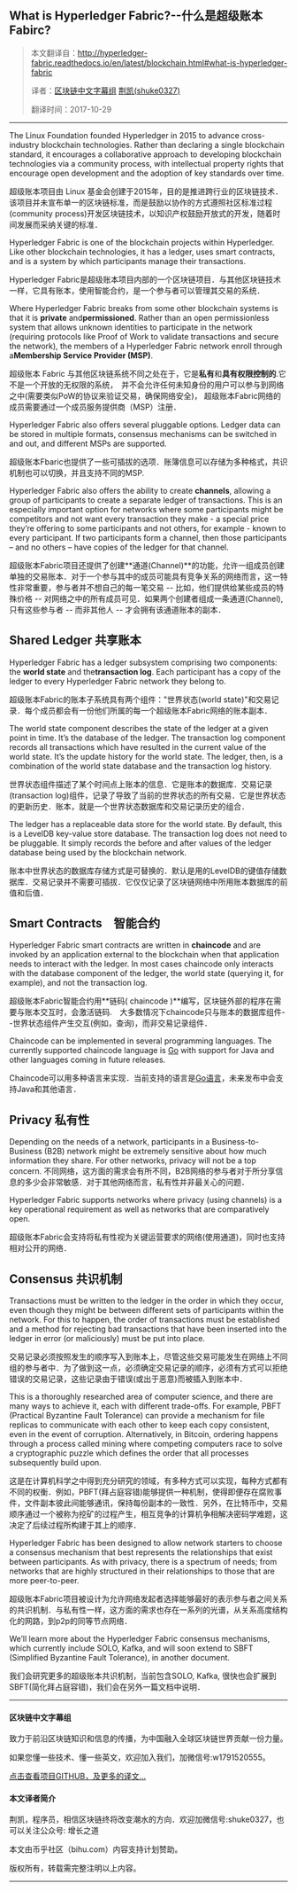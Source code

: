 What is Hyperledger Fabric?--什么是超级账本 Fabirc?
------------------------------------------------------

> 本文翻译自：http://hyperledger-fabric.readthedocs.io/en/latest/blockchain.html#what-is-hyperledger-fabric
>
> 译者：[区块链中文字幕组](https://github.com/BlockchainTranslator/EOS)  [荆凯(shuke0327)](https://github.com/shuke0327)
>
> 翻译时间：2017-10-29

---------------------------

The Linux Foundation founded Hyperledger in 2015 to advance cross-industry blockchain technologies. Rather than declaring a single blockchain standard, it encourages a collaborative approach to developing blockchain technologies via a community process, with intellectual property rights that encourage open development and the adoption of key standards over time.

超级账本项目由 Linux 基金会创建于2015年，目的是推进跨行业的区块链技术．该项目并未宣布单一的区块链标准，而是鼓励以协作的方式遵照社区标准过程(community process)开发区块链技术，以知识产权鼓励开放式的开发，随着时间发展而采纳关键的标准．

Hyperledger Fabric is one of the blockchain projects within Hyperledger. Like other blockchain technologies, it has a ledger, uses smart contracts, and is a system by which participants manage their transactions.

Hyperledger Fabric是超级账本项目内部的一个区块链项目．与其他区块链技术一样，它具有账本，使用智能合约，是一个参与者可以管理其交易的系统．

Where Hyperledger Fabric breaks from some other blockchain systems is that it is **private** and**permissioned**. Rather than an open permissionless system that allows unknown identities to participate in the network (requiring protocols like Proof of Work to validate transactions and secure the network), the members of a Hyperledger Fabric network enroll through a**Membership Service Provider (MSP)**.

超级账本 Fabric 与其他区块链系统不同之处在于，它是**私有**和**具有权限控制的**.它不是一个开放的无权限的系统，　并不会允许任何未知身份的用户可以参与到网络之中(需要类似PoW的协议来验证交易，确保网络安全)， 超级账本Fabric网络的成员需要通过一个成员服务提供商（MSP）注册．

Hyperledger Fabric also offers several pluggable options. Ledger data can be stored in multiple formats, consensus mechanisms can be switched in and out, and different MSPs are supported.

超级账本Fbaric也提供了一些可插拔的选项．账簿信息可以存储为多种格式，共识机制也可以切换，并且支持不同的MSP.

Hyperledger Fabric also offers the ability to create **channels**, allowing a group of participants to create a separate ledger of transactions. This is an especially important option for networks where some participants might be competitors and not want every transaction they make - a special price they’re offering to some participants and not others, for example - known to every participant. If two participants form a channel, then those participants – and no others – have copies of the ledger for that channel.

超级账本Fabric项目还提供了创建**通道(Channel)**的功能，允许一组成员创建单独的交易账本．对于一个参与其中的成员可能具有竞争关系的网络而言，这一特性非常重要，参与者并不想自己的每一笔交易 -- 比如，他们提供给某些成员的特殊价格 -- 对网络之中的所有成员可见．如果两个创建者组成一条通道(Channel),　只有这些参与者 -- 而非其他人 -- 才会拥有该通道账本的副本．

## Shared Ledger 共享账本

Hyperledger Fabric has a ledger subsystem comprising two components: the **world state** and the**transaction log**. Each participant has a copy of the ledger to every Hyperledger Fabric network they belong to.

超级账本Fabric的账本子系统具有两个组件："世界状态(world state)"和交易记录．每个成员都会有一份他们所属的每一个超级账本Fabric网络的账本副本．

The world state component describes the state of the ledger at a given point in time. It’s the database of the ledger. The transaction log component records all transactions which have resulted in the current value of the world state. It’s the update history for the world state. The ledger, then, is a combination of the world state database and the transaction log history.

世界状态组件描述了某个时间点上账本的信息．它是账本的数据库．交易记录(transaction log)组件，记录了导致了当前的世界状态的所有交易．它是世界状态的更新历史．账本，就是一个世界状态数据库和交易记录历史的组合．

The ledger has a replaceable data store for the world state. By default, this is a LevelDB key-value store database. The transaction log does not need to be pluggable. It simply records the before and after values of the ledger database being used by the blockchain network.

账本中世界状态的数据库存储方式是可替换的．默认是用的LevelDB的键值存储数据库．交易记录并不需要可插拔．它仅仅记录了区块链网络中所用账本数据库的前值和后值．

## Smart Contracts　智能合约


Hyperledger Fabric smart contracts are written in **chaincode** and are invoked by an application external to the blockchain when that application needs to interact with the ledger. In most cases chaincode only interacts with the database component of the ledger, the world state (querying it, for example), and not the transaction log.

超级账本Fabric智能合约用**链码( chaincode )**编写，区块链外部的程序在需要与账本交互时，会激活链码.　大多数情况下chaincode只与账本的数据库组件--世界状态组件产生交互(例如，查询)，而非交易记录组件．

Chaincode can be implemented in several programming languages. The currently supported chaincode language is [Go](https://golang.org/) with support for Java and other languages coming in future releases.

Chaincode可以用多种语言来实现．当前支持的语言是[Go语言](https://glolang.org)，未来发布中会支持Java和其他语言．

## Privacy 私有性

Depending on the needs of a network, participants in a Business-to-Business (B2B) network might be extremely sensitive about how much information they share. For other networks, privacy will not be a top concern.
不同网络，这方面的需求会有所不同，B2B网络的参与者对于所分享信息的多少会非常敏感．对于其他网络而言，私有性并非最关心的问题．

Hyperledger Fabric supports networks where privacy (using channels) is a key operational requirement as well as networks that are comparatively open.

超级账本Fabric会支持将私有性视为关键运营要求的网络(使用通道)，同时也支持相对公开的网络．

## Consensus 共识机制


Transactions must be written to the ledger in the order in which they occur, even though they might be between different sets of participants within the network. For this to happen, the order of transactions must be established and a method for rejecting bad transactions that have been inserted into the ledger in error (or maliciously) must be put into place.

交易记录必须按照发生的顺序写入到账本上，尽管这些交易可能发生在网络上不同组的参与者中．为了做到这一点，必须确定交易记录的顺序，必须有方式可以拒绝错误的交易记录，这些记录由于错误(或出于恶意)而被插入到账本中．

This is a thoroughly researched area of computer science, and there are many ways to achieve it, each with different trade-offs. For example, PBFT (Practical Byzantine Fault Tolerance) can provide a mechanism for file replicas to communicate with each other to keep each copy consistent, even in the event of corruption. Alternatively, in Bitcoin, ordering happens through a process called mining where competing computers race to solve a cryptographic puzzle which defines the order that all processes subsequently build upon.

这是在计算机科学之中得到充分研究的领域，有多种方式可以实现，每种方式都有不同的权衡．例如，PBFT(拜占庭容错)能够提供一种机制，使得即便存在腐败事件，文件副本彼此间能够通讯，保持每份副本的一致性．另外，在比特币中，交易顺序通过一个被称为挖矿的过程产生，相互竞争的计算机争相解决密码学难题，这决定了后续过程所构建于其上的顺序．

Hyperledger Fabric has been designed to allow network starters to choose a consensus mechanism that best represents the relationships that exist between participants. As with privacy, there is a spectrum of needs; from networks that are highly structured in their relationships to those that are more peer-to-peer.

超级账本Fabric项目被设计为允许网络发起者选择能够最好的表示参与者之间关系的共识机制．与私有性一样，这方面的需求也存在一系列的光谱，从关系高度结构化的网路，到p2p的同等节点网络．

We’ll learn more about the Hyperledger Fabric consensus mechanisms, which currently include SOLO, Kafka, and will soon extend to SBFT (Simplified Byzantine Fault Tolerance), in another document.

我们会研究更多的超级账本共识机制，当前包含SOLO, Kafka, 很快也会扩展到　SBFT(简化拜占庭容错)，我们会在另外一篇文档中说明．


----------------------------------------------------

#### 区块链中文字幕组

致力于前沿区块链知识和信息的传播，为中国融入全球区块链世界贡献一份力量。

如果您懂一些技术、懂一些英文，欢迎加入我们，加微信号:w1791520555。

[点击查看项目GITHUB，及更多的译文...](https://github.com/BlockchainTranslator/EOS)

#### 本文译者简介

荆凯，程序员，相信区块链终将改变潮水的方向．欢迎加微信号:shuke0327，也可以关注公众号: 增长之道

本文由币乎社区（bihu.com）内容支持计划赞助。

版权所有，转载需完整注明以上内容。

----------------------------------------------------
